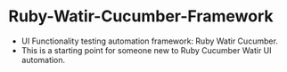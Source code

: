 # Ruby-Watir-Cucumber-Framework
- UI Functionality testing automation framework: Ruby Watir Cucumber.
- This is a starting point for someone new to Ruby Cucumber Watir UI automation.



